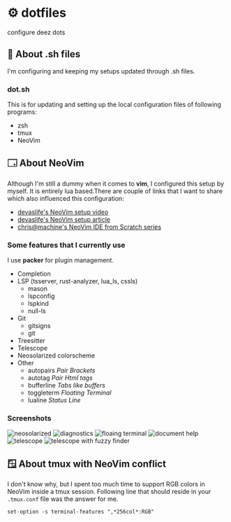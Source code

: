# ⚙️ dotfiles

configure deez dots

## 📜 About .sh files

I'm configuring and keeping my setups updated through .sh files.

### dot.sh

This is for updating and setting up the local configuration files of following programs:

- zsh
- tmux
- NeoVim

## 🗔 About NeoVim

Although I'm still a dummy when it comes to **vim**, I configured this setup by myself. It is entirely lua based.There
are couple of links that I want to share which also influenced this configuration:

- [devaslife's NeoVim setup video](https://www.youtube.com/watch?v=ajmK0ZNcM4Q)
- [devaslife's NeoVim setup article](https://blog.inkdrop.app/my-neovim-setup-for-react-typescript-tailwind-css-etc-in-2022-a7405862c9a4)
- [chris@machine's NeoVim IDE from Scratch series](https://www.youtube.com/watch?v=ctH-a-1eUME&list=PLhoH5vyxr6Qq41NFL4GvhFp-WLd5xzIzZ)

### Some features that I currently use

I use **packer** for plugin management.

- Completion
- LSP (tsserver, rust-analyzer, lua_ls, cssls)
  - mason
  - lspconfig
  - lspkind
  - null-ls
- Git
  - gitsigns
  - git
- Treesitter
- Telescope
- Neosolarized colorscheme
- Other
  - autopairs _Pair Brackets_
  - autotag _Pair Html tags_
  - bufferline _Tabs like buffers_
  - toggleterm _Floating Terminal_
  - lualine _Status Line_

### Screenshots

![neosolarized](./screenshots/neovim_screenshot_neosolarized.png)
![diagnostics](./screenshots/neovim_screenshot_diagnostics.png)
![floaing terminal](./screenshots/neovim_screenshot_floating_terminal.png)
![document help](./screenshots/neovim_screenshot_document_help.png)
![telescope](./screenshots/neovim_screenshot_telescope.png)
![telescope with fuzzy finder](./screenshots/neovim_screenshot_telescope_with_fuzzy_finder.png)

## 🪟 About tmux with NeoVim conflict

I don't know why, but I spent too much time to support RGB colors in NeoVim inside a tmux session. Following line that
should reside in your `.tmux.conf` file was the answer for me.

```
set-option -s terminal-features ",*256col*:RGB"
```
